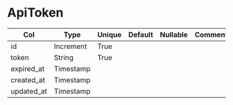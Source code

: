 # ApiToken

| Col | Type | Unique | Default | Nullable | Comment |
| --- | --- | --- | --- | --- | --- |
| id | Increment | True | | | |
| token | String | True | | | |
| expired_at | Timestamp | | | | |
| created_at | Timestamp | | | | |
| updated_at | Timestamp | | | | |
